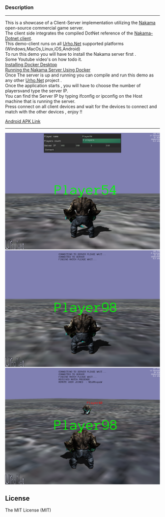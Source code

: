 
### Description
-----------------------------------------------------------
This is a showcase of a Client-Server implementation utilizing the [Nakama](https://heroiclabs.com) open-source commercial game server.\
The client side integrates the compiled DotNet reference of the [Nakama-Dotnet client](https://github.com/heroiclabs/nakama-dotnet).\
This demo-client runs on all [Urho.Net](https://github.com/Urho-Net/Urho.Net) supported platforms (Windows,MacOs,Linux,iOS,Android)\
To run this demo you will have to install the Nakama server first .\
Some Youtube video's on how todo it.\
[Installing Docker Desktop](https://www.youtube.com/watch?v=LJNe4j1DqEI)\
[Running the Nakama Server Using Docker](https://www.youtube.com/watch?v=P6kXtkwcCOE)\
Once The server is up and running you can compile and run this demo as any other [Urho.Net](https://github.com/Urho-Net/Urho.Net) project .\
Once the application starts , you will have to choose the number of playersvand type the server IP.\
You can find the Server IP by typing ifconfig or ipconfig on the Host machine that is running the server.\
Press connect on all client devices and wait for the devices to connect and match with the other devices , enjoy !!


[Android APK Link](https://drive.google.com/file/d/1VWnz3ueEOnJd2XJJ7kmbyU5q6OXgM3em/view?usp=sharing)


-----------------------------------------------------------

![alt tag](screenshots/Screenshot_NakamaNetworking_2021-06-06-17-19-52.png)
![alt tag](screenshots/Screenshot_NakamaNetworking_2021-06-06-17-22-13.png)
![alt tag](screenshots/Screenshot_NakamaNetworking_2021-06-06-17-22-38.png)


License
-----------------------------------------------------------------------------------
The MIT License (MIT)










